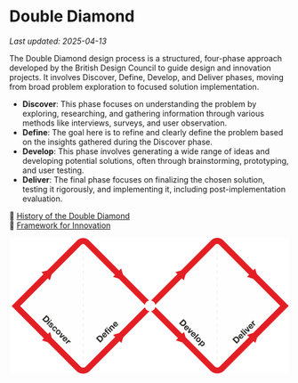 # Double Diamond

_Last updated: 2025-04-13_

The Double Diamond design process is a structured, four-phase approach developed by the British Design Council to guide design and innovation projects. It involves Discover, Define, Develop, and Deliver phases, moving from broad problem exploration to focused solution implementation. 

- **Discover**: This phase focuses on understanding the problem by exploring, researching, and gathering information through various methods like interviews, surveys, and user observation.
- **Define**: The goal here is to refine and clearly define the problem based on the insights gathered during the Discover phase.
- **Develop**: This phase involves generating a wide range of ideas and developing potential solutions, often through brainstorming, prototyping, and user testing.
- **Deliver**: The final phase focuses on finalizing the chosen solution, testing it rigorously, and implementing it, including post-implementation evaluation. 

🔗 [History of the Double Diamond](https://www.designcouncil.org.uk/our-resources/the-double-diamond/history-of-the-double-diamond/)  
🔗 [Framework for Innovation](https://www.designcouncil.org.uk/our-resources/framework-for-innovation/)

![Double Diamond](../../images/double_diamond.png)